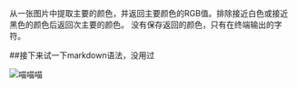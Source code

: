 从一张图片中提取主要的颜色，并返回主要颜色的RGB值。排除接近白色或接近黑色的颜色后返回次主要的颜色。
没有保存返回的颜色，只有在终端输出的字符。

##接下来试一下markdown语法，没用过

![喵喵喵](clipboard_2024-11-23_20-54.bmp)
